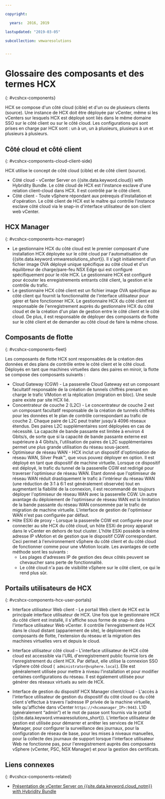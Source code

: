 ```yaml
---

copyright:

  years:  2016, 2019

lastupdated: "2019-03-05"

subcollection: vmwaresolutions


---
```


# Glossaire des composants et des termes HCX
{: #vcshcx-components}

HCX se compose d'un côté cloud (cible) et d'un ou de plusieurs clients (source). Une instance de HCX doit être déployée par vCenter, même si les vCenters sur lesquels HCX est déployé sont liés dans le même domaine SSO sur le côté client ou sur le côté cloud. Les configurations qui sont prises en charge par HCX sont : un à un, un à plusieurs, plusieurs à un et plusieurs à plusieurs.

## Côté cloud et côté client
{: #vcshcx-components-cloud-client-side}

HCX utilise le concept de côté cloud (cible) et de côté client (source).
- Côté cloud - vCenter Server on 	{{site.data.keyword.cloud}} with Hybridity Bundle. Le côté cloud de HCX est l'instance esclave d'une relation client-cloud dans HCX. Il est contrôlé par le côté client.
- Côté client - Toute vSphere répondant aux prérequis d'installation et d'opération. Le côté client de HCX est le maître qui contrôle l'instance esclave côté cloud via le snap-in d'interface utilisateur de son client web vCenter.

## HCX Manager
{: #vcshcx-components-hcx-manager}

- Le gestionnaire HCX du côté cloud est le premier composant d'une installation HCX déployée sur le côté cloud par l'automatisation de {{site.data.keyword.vmwaresolutions_short}}.
Il s'agit initialement d'un fichier image OVA déployé unique spécifique au côté cloud et d'un équilibreur de charge/pare-feu NSX Edge qui est configuré spécifiquement pour le rôle HCX. Le gestionnaire HCX est configuré pour écouter les enregistrements entrants côté client, la gestion et le contrôle du trafic.
- Le gestionnaire HCX côté client est un fichier image OVA spécifique au côté client qui fournit la fonctionnalité de l'interface utilisateur pour gérer et faire fonctionner HCX. Le gestionnaire HCX du côté client est responsable de l'enregistrement auprès du gestionnaire HCX du côté cloud et de la création d'un plan de gestion entre le côté client et le côté cloud. De plus, il est responsable de déployer des composants de flotte sur le côté client et de demander au côté cloud de faire la même chose.

## Composants de flotte
{: #vcshcx-components-fleet}

Les composants de flotte HCX sont responsables de la création des données et des plans de contrôle entre le côté client et le côté cloud. Déployés en tant que machines virtuelles dans des paires en miroir, la flotte se compose des composants suivants :

- Cloud Gateway (CGW) - La passerelle Cloud Gateway est un composant facultatif responsable de la création de tunnels chiffrés prenant en charge le trafic VMotion et la réplication (migration en bloc). Une seule paire existe par site HCX lié.
- Concentrateur de couche 2 (L2C) - Le concentrateur de couche 2 est un composant facultatif responsable de la création de tunnels chiffrés pour les données et le plan de contrôle correspondant au trafic de couche 2. Chaque paire de L2C peut traiter jusqu'à 4096 réseaux étendus. Des paires L2C supplémentaires sont déployées en cas de nécessité. La capacité de bande passante est limitée à environ 4 Gbits/s, de sorte que si la capacité de bande passante externe est supérieure à 4 Gbits/s, l'utilisation de paires de L2C supplémentaires permet une plus grande utilisation du réseau sous-jacent.
- Optimiseur de réseau WAN - HCX inclut un dispositif d'optimisation de réseau WAN, Silver Peak™, que vous pouvez déployer en option. Il est déployé en tant que dispositif de machine virtuelle. Lorsque ce dispositif est déployé, le trafic du tunnel de la passerelle CGW est redirigé pour traverser l'optimiseur de réseau WAN.
Etant donné que l'optimiseur de réseau WAN réduit drastiquement le trafic à l'intérieur du réseau WAN (une réduction de 3:1 à 6:1 est généralement observée) tout en augmentant la fiabilité de la connexion, il est recommandé de toujours déployer l'optimiseur de réseau WAN avec la passerelle CGW. Un autre avantage du déploiement de l'optimiseur de réseau WAN est la limitation de la bande passante du réseau WAN consommée par le trafic de migration de machine virtuelle. L'interface de gestion de l'optimiseur WAN n'est pas configurée par défaut.
- Hôte ESXi de proxy - Lorsque la passerelle CGW est configurée pour se connecter au site HCX du côté cloud, un hôte ESXi de proxy apparaît dans le vCenter en dehors de tout cluster. L'hôte ESXi possède la même adresse IP vMotion et de gestion que le dispositif CGW correspondant. Ceci permet à l'environnement vSphere du côté client et du côté cloud de fonctionner comme pour une vMotion locale. Les avantages de cette méthode sont les suivants :
    - Les plages d'adresses IP de gestion des deux côtés peuvent se chevaucher sans perte de fonctionnalité.
    - Le côté cloud n'a pas de visibilité vSphere sur le côté client, ce qui le rend plus sûr.

## Portails utilisateurs de HCX
{: #vcshcx-components-hcx-user-portals}

- Interface utilisateur Web client - Le portail Web client de HCX est la principale interface utilisateur de HCX. Une fois que le gestionnaire HCX du côté client est installé, il s'affiche sous forme de snap-in dans l'interface utilisateur Web vCenter. Il contrôle l'enregistrement de HCX dans le cloud distant (appariement de site), le déploiement des composants de flotte, l'extension du réseau et la migration des machines virtuelles vers et depuis le cloud.

- Interface utilisateur côté cloud – L'interface utilisateur de HCX côté cloud est accessible via l'URL d'enregistrement public fournie lors de l'enregistrement du client HCX. Par défaut, elle utilise la connexion SSO vSphere côté cloud (` administrator@vsphere.local`). Elle est généralement utilisée pour mettre à niveau l'installation et pour modifier certaines configurations du réseau. Il est également utilisée pour générer des réseaux virtuels au sein de HCX.

- Interface de gestion du dispositif HCX Manager client/cloud - L'accès à l'interface utilisateur de gestion du dispositif du côté cloud ou du côté client s'effectue à travers l'adresse IP privée de la machine virtuelle, telle qu'affichée dans vCenter `https://<hcxmanager_IP>:9443`. L'ID (généralement “admin”) et le mot de passe sont fournis via le portail {{site.data.keyword.vmwaresolutions_short}}. L'interface utilisateur de gestion est utilisée pour démarrer et arrêter les services de HCX Manager, pour configurer la surveillance des journaux, pour la configuration de réseau de base, pour les mises à niveaux manuelles, pour la collecte des journaux de support lorsque l'interface utilisateur Web ne fonctionne pas, pour l'enregistrement auprès des composants vSphere (vCenter, PSC, NSX Manager) et pour la gestion des certificats.

## Liens connexes
{: #vcshcx-components-related}

* [Présentation de vCenter Server on {{site.data.keyword.cloud_notm}} with Hybridity Bundle](/docs/services/vmwaresolutions/archiref/vcs?topic=vmware-solutions-vcs-hybridity-intro)   
